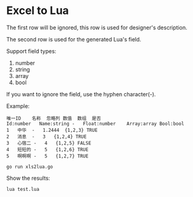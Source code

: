 # Excel to Lua
The first row will be ignored, this row is used for designer's description.

The second row is used for the generated Lua's field.

Support field types:
1. number
2. string
3. array
4. bool

If you want to ignore the field, use the hyphen character(-).

Example:
```
唯一ID	名称	忽略列	数值	数组	是否
Id:number	Name:string	-	Float:number	Array:array	Bool:bool
1	中华	-	1.2444	{1,2,3}	TRUE
2	消息	-	3	{1,2,4}	TRUE
3	心宿二	-	4	{1,2,5}	FALSE
4	短短的	-	5	{1,2,6}	TRUE
5	啊啊啊	-	5	{1,2,7}	TRUE

```

```
go run xls2lua.go
```

Show the results:
```
lua test.lua
```

